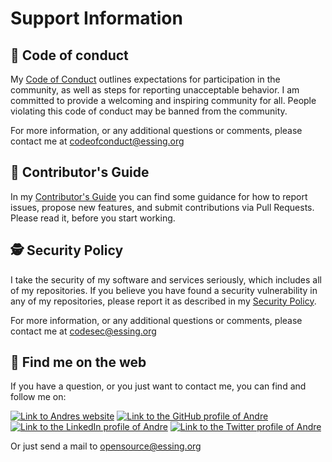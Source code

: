 # Support Information

## :cop: Code of conduct

My [Code of Conduct](CODE_OF_CONDUCT.md) outlines expectations for participation in the community, as well as steps for reporting unacceptable behavior. I am committed to provide a welcoming and inspiring community for all. People violating this code of conduct may be banned from the community.

For more information, or any additional questions or comments, please contact me at [codeofconduct@essing.org](mailto:codeofconduct@essing.org)

## :construction_worker: Contributor's Guide

In my [Contributor's Guide](CONTRIBUTING.md) you can find some guidance for how to report issues, propose new features, and submit contributions via Pull Requests. Please read it, before you start working.

## :detective: Security Policy

I take the security of my software and services seriously, which includes all of my repositories. 
If you believe you have found a security vulnerability in any of my repositories, please report it as described in my [Security Policy](SECURITY.md).

For more information, or any additional questions or comments, please contact me at [codesec@essing.org](mailto:codesec@essing.org)

## :compass: Find me on the web

If you have a question, or you just want to contact me, you can find and follow me on:

[<img alt="Link to Andres website" src="https://img.shields.io/static/v1?label=My%20website&message=Visit%20me&labelColor=56B7E6&logoColor=ffffff&style=for-the-badge&logo=microsoft-edge" />](https://www.andre-essing.de)
[<img alt="Link to the GitHub profile of Andre" src="https://img.shields.io/static/v1?label=GitHub&message=Follow%20me&labelColor=181717&logoColor=ffffff&style=for-the-badge&logo=GitHub" />](https://github.com/aessing) 
[<img alt="Link to the LinkedIn profile of Andre" src="https://img.shields.io/static/v1?label=LinkedIn&message=Follow%20me&labelColor=0077B5&logoColor=ffffff&style=for-the-badge&logo=linkedin" />](https://www.linkedin.com/in/aessing/)
[<img alt="Link to the Twitter profile of Andre" src="https://img.shields.io/static/v1?label=Twitter&message=Follow%20me&labelColor=1DA1F2&logoColor=ffffff&style=for-the-badge&logo=twitter" />](https://twitter.com/aessing)

Or just send a mail to [opensource@essing.org](mailto:opensource@essing.org)
